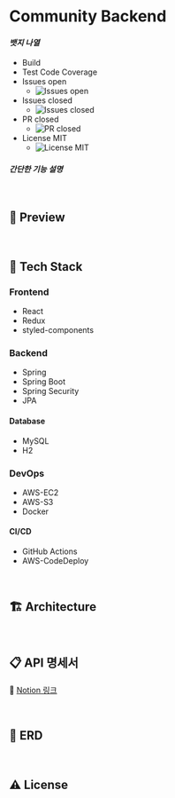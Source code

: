 # Community Backend

#### *뱃지 나열*
- Build
- Test Code Coverage
- Issues open
  - <img alt="Issues open" src="https://img.shields.io/github/issues/jaster25/community-backend"/>
- Issues closed
  - <img alt="Issues closed" src="https://img.shields.io/github/issues-closed/jaster25/community-backend"/>
- PR closed
  - <img alt="PR closed" src="https://img.shields.io/github/issues-pr-closed/jaster25/community-backend"/>
- License MIT
  - <img alt="License MIT" src="https://img.shields.io/github/license/jaster25/community-backend"/>


#### *간단한 기능 설명*



<br>

## 📸 Preview


<br>

## 🧱 Tech Stack

### Frontend
- React
- Redux
- styled-components

### Backend
- Spring
- Spring Boot
- Spring Security
- JPA

#### Database
- MySQL
- H2

### DevOps
- AWS-EC2
- AWS-S3
- Docker

#### CI/CD
- GitHub Actions
- AWS-CodeDeploy

<br>

## 🏗 Architecture


<br>

## 📋 API 명세서

🔗 [Notion 링크](https://jaster25.notion.site/API-0fb9ac59200c4b47823dea0de3b60607)

<br>

## 💾 ERD


<br>

## ⚠️ License

